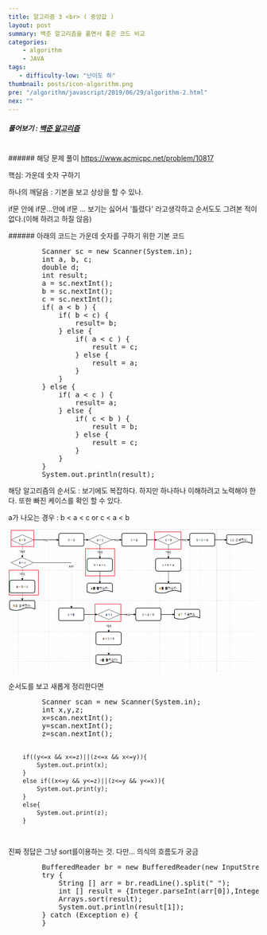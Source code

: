 ```yaml
---
title: 알고리즘 3 <br> ( 중앙값 )
layout: post
summary: 백준 알고리즘을 풀면서 좋은 코드 비교 
categories: 
    - algorithm
    - JAVA
tags: 
   - difficulty-low: "난이도 하"
thumbnail: posts/icon-algorithm.png
pre: "/algorithm/javascript/2019/06/29/algorithm-2.html"
nex: ""
---
```

##### 풀어보기 : <a href="https://www.acmicpc.net/step" target="_blank"> 백준 알고리즘</a> 

<br>
###### 해당 문제 풀이 <a href="https://www.acmicpc.net/problem/10817" target="_blank"> https://www.acmicpc.net/problem/10817 </a> 

<p class="text-danger"> 핵심: 가운데 숫자 구하기</p>
<p class="bold-text"> 하나의 깨달음 : 기본을 보고 상상을 할 수 있나. </p>
<p class="text-danger"> if문 안에 if문...안에 if문 ... 보기는 싫어서 '틀렸다' 라고생각하고 순서도도 그려본 적이 없다.(이해 하려고 하질 않음) </p>
###### 아래의 코드는 가운데 숫자를 구하기 위한 기본 코드

<pre>
        Scanner sc = new Scanner(System.in);
        int a, b, c;
        double d;
        int result;
        a = sc.nextInt();
        b = sc.nextInt();
        c = sc.nextInt();
        if( a < b ) {
            if( b < c) {
                result= b;
            } else {
                if( a < c ) {
                    result = c;
                } else {
                    result = a;
                }
            }
        } else {
            if( a < c ) {
                result= a;
            } else {
                if( c < b ) {
                    result = b;
                } else {
                    result = c;
                }
            }
        }
        System.out.println(result);
</pre>
<p class="bold-text"> 해당 알고리즘의 순서도 : 보기에도 복잡하다. 하지만 하나하나 이해하려고 노력해야 한다. 또한 빠진 케이스를 확인 할 수 있다.</p>
<p class="bold-text"> a가 나오는 경우 : b < a < c or c < a < b </p>
<img src="/assets/img/posts/algoritm/diaglam.png" class="ratio-100">
<p class="text-danger"> 순서도를 보고 새롭게 정리한다면 </p>
<pre>
        Scanner scan = new Scanner(System.in);
        int x,y,z;
        x=scan.nextInt();
        y=scan.nextInt();
        z=scan.nextInt();

        if((y<=x && x<=z)||(z<=x && x<=y)){
            System.out.print(x);
        }
        else if((x<=y && y<=z)||(z<=y && y<=x)){
            System.out.print(y);
        }
        else{
            System.out.print(z);
        }
</pre>

<p class="bold-text">진짜 정답은 그냥 sort를이용하는 것. 다만... 의식의 흐름도가 궁금</p>
<pre>
        BufferedReader br = new BufferedReader(new InputStreamReader(System.in));
        try {
            String [] arr = br.readLine().split(" ");
            int [] result = {Integer.parseInt(arr[0]),Integer.parseInt(arr[1]),Integer.parseInt(arr[2])};
            Arrays.sort(result);
            System.out.println(result[1]);
        } catch (Exception e) {
        }
</pre>
